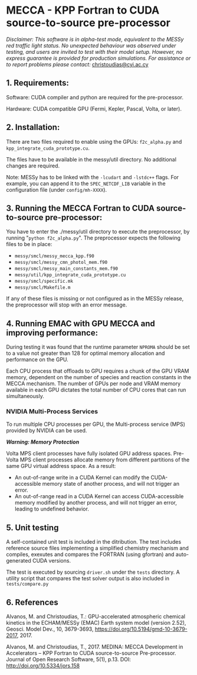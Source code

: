 # MECCA - KPP Fortran to CUDA source-to-source pre-processor

*Disclaimer: This software is in alpha-test mode, 
equivalent to the MESSy red traffic light status.
No unexpected behaviour was observed under testing, and users are 
invited to test with their model setup. However, no express guarantee
is provided for production simulations. 
For assistance or to report problems please contact:* christoudias@cyi.ac.cy
 
## 1. Requirements:

Software: CUDA compiler and python are required for the pre-processor. 

Hardware: CUDA compatible GPU (Fermi, Kepler, Pascal, Volta, or later). 

## 2. Installation:

There are two files required to enable using the GPUs: 
`f2c_alpha.py`  and `kpp_integrate_cuda_prototype.cu`. 

The files have to be available in the messy/util directory. 
No additional changes are required. 

Note: MESSy has to be linked with the `-lcudart` and `-lstdc++` flags. 
For example, you can append it to the `SPEC_NETCDF_LIB` variable 
in the configuration file (under `config/mh-XXXX`).

## 3. Running the MECCA Fortran to CUDA source-to-source pre-processor:

You have to enter the ./messy/util directory to execute the
preprocessor, by running "`python f2c_alpha.py`". The preprocessor expects
the following files to be in place:

* `messy/smcl/messy_mecca_kpp.f90`
* `messy/smcl/messy_cmn_photol_mem.f90`
* `messy/smcl/messy_main_constants_mem.f90`
* `messy/util/kpp_integrate_cuda_prototype.cu`
* `messy/smcl/specific.mk`
* `messy/smcl/Makefile.m`
 
If any of these files is missing or not configured as in the MESSy release,
the preprocessor will stop with an error message.

## 4. Running EMAC with GPU MECCA and improving performance:

During testing it was found that the runtime parameter `NPROMA` should be set 
to a value not greater than 128 for optimal memory allocation and performance on the GPU.

Each CPU process that offloads to GPU requires a chunk of the GPU VRAM memory,
dependent on the number of species and reaction constants in the MECCA mechanism. 
The number of GPUs per node and VRAM memory available in each GPU dictates the
total number of CPU cores that can run simultaneously.

### NVIDIA Multi-Process Services
To run multiple CPU processes per GPU, the Multi-process service (MPS) provided 
by NVIDIA can be used.

***Warning: Memory Protection***

Volta MPS client processes have fully isolated GPU address spaces. Pre-Volta MPS client 
processes allocate memory from different partitions of the same GPU virtual address space. As a result:

* An out-of-range write in a CUDA Kernel can modify the CUDA-accessible memory state of
another process, and will not trigger an error.
* An out-of-range read in a CUDA Kernel can access CUDA-accessible memory modified by 
another process, and will not trigger an error, leading to undefined behavior.

## 5. Unit testing

A self-contained unit test is included in the ditribution. The test includes 
reference source files implementing a simplified chemistry mechanism and 
compiles, exexutes and compares the FORTRAN (using gfortran) 
and auto-generated CUDA versions.

The test is executed by sourcing `driver.sh` under the `tests` directory. 
A utility script that compares the test solver output is also included in `tests/compare.py`

## 6. References

Alvanos, M. and Christoudias, T.: GPU-accelerated atmospheric chemical kinetics in the ECHAM/MESSy (EMAC) Earth system model (version 2.52), Geosci. Model Dev., 10, 3679-3693, https://doi.org/10.5194/gmd-10-3679-2017, 2017. 

Alvanos, M. and Christoudias, T., 2017. MEDINA: MECCA Development in Accelerators – KPP Fortran to CUDA source-to-source Pre-processor. Journal of Open Research Software, 5(1), p.13. DOI: http://doi.org/10.5334/jors.158
